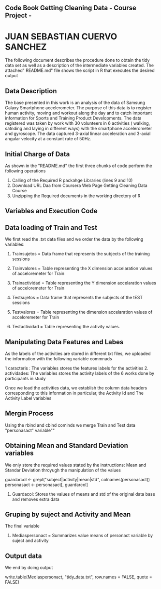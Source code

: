 ## Code Book Getting Cleaning Data - Course Project -

# JUAN SEBASTIAN CUERVO SANCHEZ

The following document describes the procedure done to obtain the tidy data set as well as a description of the 
intermediate variables created. The attached" README.md" file shows the script in R that executes the desired output 

## Data Description

The base presented in this work is an analysis of the data of Samsung Galaxy Smartphone accelerometer. The purpose of this data is to register human activity, moving and workout along the day and to catch important information for Sports and Training Product Developments. The data registered was taken by work with 30 volunteers in 6 activities ( walking, satnding and laying in different ways) with the smartphone accelerometer and gyroscope. The data captured 3-axial linear acceleration and 3-axial angular velocity at a constant rate of 50Hz.

## Initial Charge of Data

As shown in the "README.md" the first three chunks of code perform the following operations

1. Calling of the Required R packahge Libraries (lines 9 and 10)
2. Download URL Daa from Coursera Web Page Getting Cleaning Data Course
3. Unzipping the Required documents in the working directory of R 

## Variables and Execution Code 

## Data loading of Train and Test 

We first read the .txt data files and we order the data by the following variables: 

1. Trainsujetos = Data frame that represents the subjects of the training sessions
2. Trainvalores = Table representing the X dimension accelaration values of acceloremeter for Train 
3. Trainactividad = Table representing the Y dimension accelaration values of acceloremeter for Train 

4. Testsujetos = Data frame that represents the subjects of the tEST sessions
5. Testvalores = Table representing the dimension accelaration values of acceloremeter for Train 
6. Testactividad = Table representing the activity values. 

## Manipulating Data Features and Labes

As the labels of the activities are stored in different txt files, we uploaded the information with the following variable commnads

1 caracteris : The variables stores the features labels for the activities
2. actividades: The variables stores the activity labels of the 6 works done by participants in study

Once we load the activities data, we establish the column data headers corresponding to this information in particular, the Activity Id and The Activity Label variables 

## Mergin Process

Using the rbind and cbind cominds we merge Train and Test data "personasact" variable"" 

## Obtaining Mean and Standard Deviation variables 

We only store the required values stated by the instructions: Mean and Standar Deviation throyugh the manipulation of the values 

guardarcol <- grepl("subject|activity|mean|std", colnames(personasact))
personasact <- personasact[, guardarcol]

1. Guardacol: Stores the values of means and std of the original data base and removes extra data 

## Gruping by suject and Activity and Mean

The final variable

1. Mediaspersonact = Summarizes value means of personact variable by suject and activity

## Output data 

We end by doing output

write.table(Mediaspersonact, "tidy_data.txt", row.names = FALSE, 
            quote = FALSE)



